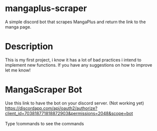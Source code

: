 # mangaplus-scraper
A simple discord bot that scrapes MangaPlus and return the link to the manga page.

# Description
This is my first project, i know it has a lot of bad practices i intend to implement new functions.
If you have any suggestions on how to improve let me know!

# MangaScraper Bot
Use this link to have the bot on your discord server. (Not working yet)
<br>https://discordapp.com/api/oauth2/authorize?client_id=703818771818872903&permissions=2048&scope=bot</br>
<br>Type !commands to see the commands</br>
